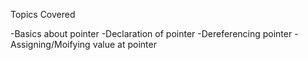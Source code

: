 
Topics Covered 

-Basics about pointer
-Declaration of pointer
-Dereferencing pointer
-Assigning/Moifying value at pointer
